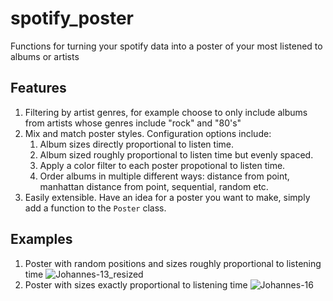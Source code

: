 # spotify_poster
Functions for turning your spotify data into a poster of your most listened to albums or artists

## Features
1. Filtering by artist genres, for example choose to only include albums from artists whose genres include "rock" and "80's"
2. Mix and match poster styles. Configuration options include:
    1. Album sizes directly proportional to listen time.
    2. Album sized roughly proportional to listen time but evenly spaced.
    3. Apply a color filter to each poster propotional to listen time.
    4. Order albums in multiple different ways: distance from point, manhattan distance from point, sequential, random etc.
3. Easily extensible. Have an idea for a poster you want to make, simply add a function to the `Poster` class.
## Examples
1. Poster with random positions and sizes roughly proportional to listening time
![Johannes-13_resized](https://user-images.githubusercontent.com/50871836/105508560-ca2d9200-5ccc-11eb-83e8-a298bfe670ef.png)
2. Poster with sizes exactly proportional to listening time
![Johannes-16](https://user-images.githubusercontent.com/50871836/105535573-4d5fdf80-5cef-11eb-8b82-e2917b9e6ebe.png)
